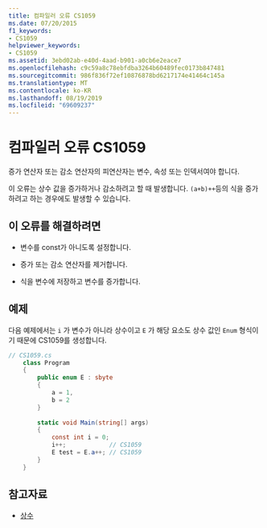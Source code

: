 ```yaml
---
title: 컴파일러 오류 CS1059
ms.date: 07/20/2015
f1_keywords:
- CS1059
helpviewer_keywords:
- CS1059
ms.assetid: 3ebd02ab-e40d-4aad-b901-a0cb6e2eace7
ms.openlocfilehash: c9c59a8c78ebfdba3264b60489fec0173b847481
ms.sourcegitcommit: 986f836f72ef10876878bd6217174e41464c145a
ms.translationtype: MT
ms.contentlocale: ko-KR
ms.lasthandoff: 08/19/2019
ms.locfileid: "69609237"
---
```

# <a name="compiler-error-cs1059"></a>컴파일러 오류 CS1059
증가 연산자 또는 감소 연산자의 피연산자는 변수, 속성 또는 인덱서여야 합니다.  
  
 이 오류는 상수 값을 증가하거나 감소하려고 할 때 발생합니다. `(a+b)++`등의 식을 증가하려고 하는 경우에도 발생할 수 있습니다.  
  
## <a name="to-correct-this-error"></a>이 오류를 해결하려면  
  
- 변수를 const가 아니도록 설정합니다.  
  
- 증가 또는 감소 연산자를 제거합니다.  
  
- 식을 변수에 저장하고 변수를 증가합니다.  
  
## <a name="example"></a>예제  
 다음 예제에서는 `i` 가 변수가 아니라 상수이고 `E` 가 해당 요소도 상수 값인 `Enum` 형식이기 때문에 CS1059를 생성합니다.  
  
```csharp  
// CS1059.cs  
    class Program  
    {  
        public enum E : sbyte  
        {  
            a = 1,  
            b = 2  
        }  
  
        static void Main(string[] args)  
        {  
            const int i = 0;  
            i++;            // CS1059  
            E test = E.a++; // CS1059  
        }  
    }  
```  
  
## <a name="see-also"></a>참고자료

- [상수](../programming-guide/classes-and-structs/constants.md)
